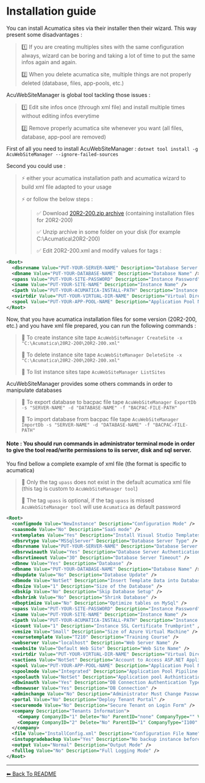﻿# Installation guide

You can install Acumatica sites via their installer then their wizard. This way present some disadvantages :
>
> :one: If you are creating multiples sites with the same configuration always, wizard can be boring and taking a lot of time to put the same infos again and again.
>
> :two: When you delete acumatica site, multiple things are not properly deleted (database, files, app-pools, etc.)
>

AcuWebSiteManager is global tool tackling those issues :
>
> :one: Edit site infos once (through xml file) and install multiple times without editing infos everytime
>
> :two: Remove properly acumatica site whenever you want (all files, database, app-pool are removed)
>

First of all you need to install AcuWebSiteManager : `dotnet tool install -g AcuWebSiteManager --ignore-failed-sources`
>
Second you could use :
>
> :zap: either your acumatica installation path and acumatica wizard to build xml file adapted to your usage
>
> :zap: or follow the below steps :
>
>> :white_check_mark: Download [20R2-200.zip archive](https://dev.azure.com/aimenux/AcuDemos/_git/AcuAssets?path=%2FAssets%2F20R2-200.zip) (containing installation files for 20R2-200)
>>
>> :white_check_mark: Unzip archive in some folder on your disk (for example C:\Acumatica\20R2-200)
>>
>> :white_check_mark: Edit 20R2-200.xml and modify values for tags :
>

```xml
<Root>
  <dbsrvname Value="PUT-YOUR-SERVER-NAME" Description="Database Server Name" />
  <dbname Value="PUT-YOUR-DATABASE-NAME" Description="Database Name" />
  <upass Value="PUT-YOUR-SITE-PASSWORD" Description="Instance Password" />
  <iname Value="PUT-YOUR-SITE-NAME" Description="Instance Name" />
  <ipath Value="PUT-YOUR-ACUMATICA-INSTALL-PATH" Description="Instance Physical Files Path" />
  <svirtdir Value="PUT-YOUR-VIRTUAL-DIR-NAME" Description="Virtual Directory Name" />
  <spool Value="PUT-YOUR-APP-POOL-NAME" Description="Application Pool Name" />
</Root>
```

Now, that you have acumatica installation files for some version (20R2-200, etc.) and you have xml file prepared, you can run the following commands :
>
> :pushpin: To create instance site tape `AcuWebSiteManager CreateSite -x "C:\Acumatica\20R2-200\20R2-200.xml"`
>
> :pushpin: To delete instance site tape `AcuWebSiteManager DeleteSite -x "C:\Acumatica\20R2-200\20R2-200.xml"`
>
> :pushpin: To list instance sites tape `AcuWebSiteManager ListSites`
>

AcuWebSiteManager provides some others commands in order to manipulate databases
>
> :pushpin: To export database to bacpac file tape `AcuWebSiteManager ExportDb -s "SERVER-NAME" -d "DATABASE-NAME" -f "BACPAC-FILE-PATH"`
>
> :pushpin: To import database from bacpac file tape `AcuWebSiteManager ImportDb -s "SERVER-NAME" -d "DATABASE-NAME" -f "BACPAC-FILE-PATH"`
>

####  Note : You should run commands in administrator terminal mode in order to give the tool read/write permissions to iis server, disk and sql server.

You find bellow a complete example of xml file (the format is specific to acumatica)
>
> :pushpin: Only the tag `upass` does not exist in the default acumatica xml file (this tag is custom to `AcuWebSiteManager tool`)
>
> :pushpin: The tag `upass` is optional, if the tag `upass` is missed `AcuWebSiteManager tool` will use `Acumatica` as default password
>

```xml
<Root>
  <configmode Value="NewInstance" Description="Configuration Mode" />
  <saasmode Value="No" Description="SaaS mode" />
  <vstemplates Value="Yes" Description="Install Visual Studio Templates" />
  <dbsrvtype Value="MSSqlServer" Description="Database Server Type" />
  <dbsrvname Value="PUT-YOUR-SERVER-NAME" Description="Database Server Name" />
  <dbsrvwinauth Value="Yes" Description="Database Server Authentication Type" />
  <dbsrvtimeout Value="30" Description="Database Server Timeout" />
  <dbnew Value="Yes" Description="Database" />
  <dbname Value="PUT-YOUR-DATABASE-NAME" Description="Database Name" />
  <dbupdate Value="No" Description="Database Update" />
  <dbmode Value="NotSet" Description="Insert Template Data into Database" />
  <dbsize Value="1" Description="Size of the Database" />
  <dbskip Value="No" Description="Skip Database Setup" />
  <dbshrink Value="No" Description="Shrink Database" />
  <dboptimize Value="No" Description="Optimize tables on MySql" />
  <upass Value="PUT-YOUR-SITE-PASSWORD" Description="Instance Password" />
  <iname Value="PUT-YOUR-SITE-NAME" Description="Instance Name" />
  <ipath Value="PUT-YOUR-ACUMATICA-INSTALL-PATH" Description="Instance Physical Files Path" />
  <icount Value="1" Description="Instance SSL Certificate Trumbprint" />
  <vmsize Value="Small" Description="Size of Azure Virtual Machine" />
  <coursetemplate Value="T210" Description="Training Course" />
  <webserver Value="localhost" Description="Web Server Name" />
  <swebsite Value="Default Web Site" Description="Web Site Name" />
  <svirtdir Value="PUT-YOUR-VIRTUAL-DIR-NAME" Description="Virtual Directory Name" />
  <sactions Value="NotSet" Description="Account to Access ASP.NET Application" />
  <spool Value="PUT-YOUR-APP-POOL-NAME" Description="Application Pool Name" />
  <spoolmode Value="Integrated" Description="Application Pool Pipiline Mode" />
  <spoolauth Value="NotSet" Description="Application pool Authintication type" />
  <dbwinauth Value="Yes" Description="DB Connection Authentication Type" />
  <dbnewuser Value="Yes" Description="DB Connection" />
  <adminchange Value="No" Description="Administrator Must Change Password" />
  <portal Value="No" Description="Deploy Tenant Portal" />
  <securemode Value="No" Description="Secure Tenant on Login Form" />
  <company Description="Tenants Information">
    <Company CompanyID="1" Delete="No" ParentID="none" CompanyType="" Visible="No" LoginName="" />
    <Company CompanyID="2" Delete="No" ParentID="1" CompanyType="I100" Visible="Yes" LoginName="Company" />
  </company>
  <file Value="InstallConfig.xml" Description="Configuration File Name" />
  <instupgradebackup Value="Yes" Description="No backup instance before upgrade" />
  <output Value="Normal" Description="Output Mode" />
  <fulllog Value="No" Description="Full Logging Mode" />
</Root>
```

---

<div style="display: flex; justify-content: space-between">
  <a href="./README.md"> ⬅ Back To README </a>
</div>
